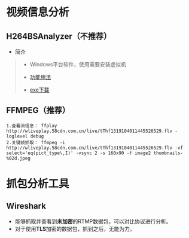 # 视频信息分析
## H264BSAnalyzer（不推荐）
- 简介
> - Windows平台软件，使用需要安装虚拟机
> 
> - [功能用法](https://github.com/latelee/H264BSAnalyzer)
>
> - [exe下载](https://github.com/latelee/H264BSAnalyzer/blob/master/release/H264BSAnalyzer.exe)
>
>
## FFMPEG（推荐）
```
1.查看流信息： ffplay http://wliveplay.58cdn.com.cn/live/tThf1319104011445526529.flv -loglevel debug
2.关键帧抓取： ffmpeg -i http://wliveplay.58cdn.com.cn/live/tThf1319104011445526529.flv -vf select='eq(pict_type\,I)' -vsync 2 -s 160x90 -f image2 thumbnails-%02d.jpeg
```

# 抓包分析工具
##  Wireshark
- 能够抓取并查看到**未加密**的RTMP数据包，可以对比协议进行分析。
- 对于使用**TLS**加密的数据包，抓到之后，无能为力。


